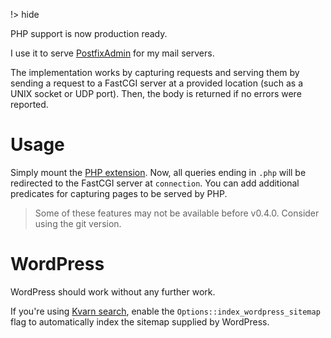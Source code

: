 !> hide
<head>
    <title>PHP support | Kvarn</title>
    <meta name="permalinks" content="enabled"> <!-- part of JS on icelk.dev & kvarn.org, options: disabled|enabled|not-titles -->
    <meta name="description" content="Details on the usage and implementation of PHP / FastCGI in Kvarn.">
</head>

PHP support is now production ready.

I use it to serve [PostfixAdmin](https://github.com/postfixadmin/postfixadmin) for my mail servers.

The implementation works by capturing requests and serving them by sending a request to a FastCGI server at a provided location (such as a UNIX socket or UDP port).
Then, the body is returned if no errors were reported.

# Usage

Simply mount the [PHP extension](https://doc.kvarn.org/kvarn_extensions/php/fn.mount_php.html).
Now, all queries ending in `.php` will be redirected to the FastCGI server at `connection`.
You can add additional predicates for capturing pages to be served by PHP.

> Some of these features may not be available before v0.4.0. Consider using the git version.

# WordPress

WordPress should work without any further work.

If you're using [Kvarn search](https://github.com/Icelk/kvarn-search), enable the `Options::index_wordpress_sitemap` flag to automatically index the sitemap supplied by WordPress.
